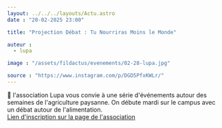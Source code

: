 ```yaml
---
layout: ../../../layouts/Actu.astro
date : "20-02-2025 23:00"

title: "Projection Débat : Tu Nourriras Moins le Monde"

auteur :
  - lupa

image : "/assets/fildactus/evenements/02-28-lupa.jpg"

source : "https://www.instagram.com/p/DGD5PfxKWLr/"
---
```


🥬 l'association Lupa vous convie à une série d'événements autour des semaines de l'agriculture paysanne. On débute mardi sur le campus avec un débat autour de l'alimentation.  
[Lien d'inscription sur la page de l'association](https://www.helloasso.com/associations/lupa/adhesions/projection-debat-tu-nourriras-le-monde-20-02-25)